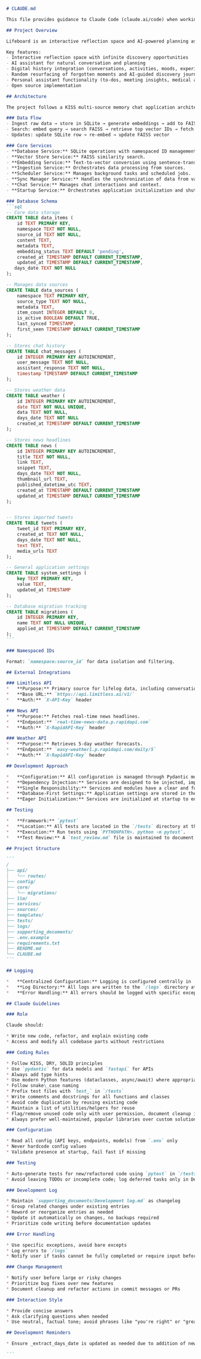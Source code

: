 ````markdown
# CLAUDE.md

This file provides guidance to Claude Code (claude.ai/code) when working with code in this repository.

## Project Overview

Lifeboard is an interactive reflection space and AI-powered planning assistant that transforms daily digital history into a personal newspaper. It integrates conversations, activities, moods, and experiences with AI assistance for discovery and planning.

Key features:
- Interactive reflection space with infinite discovery opportunities
- AI assistant for natural conversation and planning
- Digital history integration (conversations, activities, moods, experiences)
- Random resurfacing of forgotten moments and AI-guided discovery journeys
- Personal assistant functionality (to-dos, meeting insights, medical appointments)
- Open source implementation

## Architecture

The project follows a KISS multi-source memory chat application architecture with:

### Data Flow
- Ingest raw data → store in SQLite → generate embeddings → add to FAISS with same ID
- Search: embed query → search FAISS → retrieve top vector IDs → fetch SQLite rows → pass to LLM
- Updates: update SQLite row → re-embed → update FAISS vector

### Core Services
- **Database Service:** SQLite operations with namespaced ID management.
- **Vector Store Service:** FAISS similarity search.
- **Embedding Service:** Text-to-vector conversion using sentence-transformers.
- **Ingestion Service:** Orchestrates data processing from sources.
- **Scheduler Service:** Manages background tasks and scheduled jobs.
- **Sync Manager Service:** Handles the synchronization of data from various sources.
- **Chat Service:** Manages chat interactions and context.
- **Startup Service:** Orchestrates application initialization and shutdown.

### Database Schema
```sql
-- Core data storage
CREATE TABLE data_items (
    id TEXT PRIMARY KEY,
    namespace TEXT NOT NULL,
    source_id TEXT NOT NULL,
    content TEXT,
    metadata TEXT,
    embedding_status TEXT DEFAULT 'pending',
    created_at TIMESTAMP DEFAULT CURRENT_TIMESTAMP,
    updated_at TIMESTAMP DEFAULT CURRENT_TIMESTAMP,
   days_date TEXT NOT NULL
);

-- Manages data sources
CREATE TABLE data_sources (
    namespace TEXT PRIMARY KEY,
    source_type TEXT NOT NULL,
    metadata TEXT,
    item_count INTEGER DEFAULT 0,
    is_active BOOLEAN DEFAULT TRUE,
    last_synced TIMESTAMP,
    first_seen TIMESTAMP DEFAULT CURRENT_TIMESTAMP
);

-- Stores chat history
CREATE TABLE chat_messages (
    id INTEGER PRIMARY KEY AUTOINCREMENT,
    user_message TEXT NOT NULL,
    assistant_response TEXT NOT NULL,
    timestamp TIMESTAMP DEFAULT CURRENT_TIMESTAMP
);

-- Stores weather data
CREATE TABLE weather (
    id INTEGER PRIMARY KEY AUTOINCREMENT,
    date TEXT NOT NULL UNIQUE,
    data TEXT NOT NULL,
    days_date TEXT NOT NULL
    created_at TIMESTAMP DEFAULT CURRENT_TIMESTAMP
);

-- Stores news headlines
CREATE TABLE news (
    id INTEGER PRIMARY KEY AUTOINCREMENT,
    title TEXT NOT NULL,
    link TEXT,
    snippet TEXT,
    days_date TEXT NOT NULL,
    thumbnail_url TEXT,
    published_datetime_utc TEXT,
    created_at TIMESTAMP DEFAULT CURRENT_TIMESTAMP
    updated_at TIMESTAMP DEFAULT CURRENT_TIMESTAMP
);


-- Stores imported tweets
CREATE TABLE tweets (
    tweet_id TEXT PRIMARY KEY,
    created_at TEXT NOT NULL,
    days_date TEXT NOT NULL,
    text TEXT,
    media_urls TEXT
);

-- General application settings
CREATE TABLE system_settings (
    key TEXT PRIMARY KEY,
    value TEXT,
    updated_at TIMESTAMP
);

-- Database migration tracking
CREATE TABLE migrations (
    id INTEGER PRIMARY KEY,
    name TEXT NOT NULL UNIQUE,
    applied_at TIMESTAMP DEFAULT CURRENT_TIMESTAMP
);
```

### Namespaced IDs

Format: `namespace:source_id` for data isolation and filtering.

## External Integrations

### Limitless API
*   **Purpose:** Primary source for lifelog data, including conversations and activities.
*   **Base URL:** `https://api.limitless.ai/v1/`
*   **Auth:** `X-API-Key` header

### News API
*   **Purpose:** Fetches real-time news headlines.
*   **Endpoint:** `real-time-news-data.p.rapidapi.com`
*   **Auth:** `X-RapidAPI-Key` header

### Weather API
*   **Purpose:** Retrieves 5-day weather forecasts.
*   **Endpoint:** `easy-weather1.p.rapidapi.com/daily/5`
*   **Auth:** `X-RapidAPI-Key` header

## Development Approach

*   **Configuration:** All configuration is managed through Pydantic models defined in `config/models.py` and loaded via the factory in `config/factory.py`. `.env` files are used for local development.
*   **Dependency Injection:** Services are designed to be injected, improving testability.
*   **Single Responsibility:** Services and modules have a clear and focused purpose.
*   **Database-First Settings:** Application settings are stored in the database to avoid reliance on environment variables for state.
*   **Eager Initialization:** Services are initialized at startup to ensure the application is in a valid state and to fail fast if there are issues.

## Testing

*   **Framework:** `pytest`
*   **Location:** All tests are located in the `/tests` directory at the project root.
*   **Execution:** Run tests using `PYTHONPATH=. python -m pytest`.
*   **Test Review:** A `test_review.md` file is maintained to document the investigation of test failures and propose solutions.

## Project Structure

```
/
├── api/
│   └── routes/
├── config/
├── core/
│   └── migrations/
├── llm/
├── services/
├── sources/
├── templates/
├── tests/
├── logs/
├── supporting_documents/
├── .env.example
├── requirements.txt
├── README.md
└── CLAUDE.md
```

## Logging

*   **Centralized Configuration:** Logging is configured centrally in `core/logging_config.py` using the `setup_application_logging` function.
*   **Log Directory:** All logs are written to the `/logs` directory at the project root.
*   **Error Handling:** All errors should be logged with specific exceptions. Avoid bare `except` clauses.

## Claude Guidelines

### Role

Claude should:

* Write new code, refactor, and explain existing code
* Access and modify all codebase parts without restrictions

### Coding Rules

* Follow KISS, DRY, SOLID principles
* Use `pydantic` for data models and `fastapi` for APIs
* Always add type hints
* Use modern Python features (dataclasses, async/await) where appropriate
* Follow snake\_case naming
* Prefix test files with `test_` in `/tests`
* Write comments and docstrings for all functions and classes
* Avoid code duplication by reusing existing code
* Maintain a list of utilities/helpers for reuse
* Flag/remove unused code only with user permission, document cleanup in commits
* Always prefer well-maintained, popular libraries over custom solutions; verify maintenance and popularity, suggest alternatives with trade-offs

### Configuration

* Read all config (API keys, endpoints, models) from `.env` only
* Never hardcode config values
* Validate presence at startup, fail fast if missing

### Testing

* Auto-generate tests for new/refactored code using `pytest` in `/tests`
* Avoid leaving TODOs or incomplete code; log deferred tasks only in Development log

### Development Log

* Maintain `supporting_documents/Development log.md` as changelog
* Group related changes under existing entries
* Reword or reorganize entries as needed
* Update it automatically on changes, no backups required
* Prioritize code writing before documentation updates

### Error Handling

* Use specific exceptions, avoid bare excepts
* Log errors to `/logs`
* Notify user if tasks cannot be fully completed or require input before proceeding

### Change Management

* Notify user before large or risky changes
* Prioritize bug fixes over new features
* Document cleanup and refactor actions in commit messages or PRs

### Interaction Style

* Provide concise answers
* Ask clarifying questions when needed
* Use neutral, factual tone; avoid phrases like "you're right" or "great question"

## Development Reminders

* Ensure _extract_days_date is updated as needed due to addition of new data sources and those datasource "created datetime" values are ingested. Prompt during CLI coding sessions to make it clear which variable will be added to _extract_days_date

```